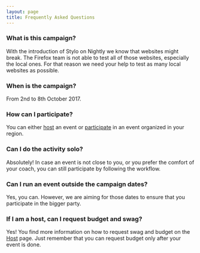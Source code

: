 ```yaml
---
layout: page
title: Frequently Asked Questions
---
```


### What is this campaign?
With the introduction of Stylo on Nightly we know that websites might break. The Firefox team is not able to test all of those websites, especially the local ones. For that reason we need your help to test as many local websites as possible.

### When is the campaign? 
From 2nd to 8th October 2017. 

### How can I participate?
You can either <a href="{{ '/host/' | prepend: site.baseurl }}">host</a> an event or <a href="{{ '/participant/' | prepend: site.baseurl }}">participate</a> in an event organized in your region.

### Can I do the activity solo?
Absolutely! In case an event is not close to you, or you prefer the comfort of your coach, you can still participate by following the workflow.

### Can I run an event outside the campaign dates?
Yes, you can. However, we are aiming for those dates to ensure that you participate in the bigger party.

### If I am a host, can I request budget and swag?
Yes! You find more information on how to request swag and budget on the <a href="{{ '/host/' | prepend: site.baseurl }}">Host</a> page. Just remember that you can request budget only after your event is done.
